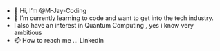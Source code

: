 - 👋 Hi, I’m @M-Jay-Coding
- 🌱 I’m currently learning to code and want to get into the tech industry.
- I also have an interest in Quantum Computing , yes i know very ambitious
- 📫 How to reach me ... LinkedIn
<!---
M-Jay-Coding/M-Jay-Coding is a ✨ special ✨ repository because its `README.md` (this file) appears on your GitHub profile.
You can click the Preview link to take a look at your changes.
--->
